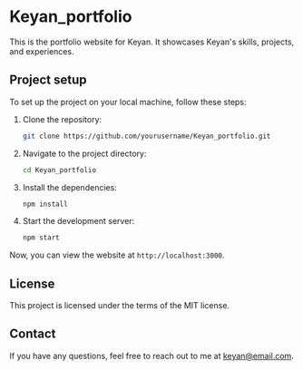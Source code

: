 # Keyan_portfolio

This is the portfolio website for Keyan. It showcases Keyan's skills, projects, and experiences.

## Project setup

To set up the project on your local machine, follow these steps:

1. Clone the repository:
    ```bash
    git clone https://github.com/yourusername/Keyan_portfolio.git
    ```

2. Navigate to the project directory:
    ```bash
    cd Keyan_portfolio
    ```

3. Install the dependencies:
    ```bash
    npm install
    ```

4. Start the development server:
    ```bash
    npm start
    ```

Now, you can view the website at `http://localhost:3000`.

## License

This project is licensed under the terms of the MIT license.

## Contact

If you have any questions, feel free to reach out to me at keyan@email.com.
